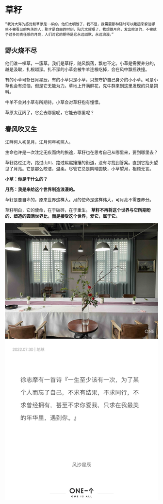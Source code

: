 # 草籽
    “我对大海的感觉和草原是一样的，他们太明朗了，我不是，我需要那种随时可以藏起来躲进哪些不被看见的角落的人，那才是自由的时刻，阳光太耀眼了，我想做月亮，发出皎洁的，不被赋予过多的责任感的月亮，人们对它的期待是它永远缄默，永远浪漫。”
## 野火烧不尽
他们谁一棵草，一簇草。我们是草籽，随风飘落，飘忽不定。小草是需要养分的，越是汲取，扎根越深。扎不深的小草会被牛羊连根吃掉，会在风中飘摇跌撞。

有的小草可斩日月星辰，有的小草只是小草，只想守护自己身旁的小小草。可是小草也会有烦恼，但是它无能为力。草地上开满鲜花，克牛群来到这里发现的只是饲料。

牛羊不会对小草有所期待，小草会对草籽抱有憧憬。

草原太辽阔了，它会去哪里呢，它能去哪里呢？


## 春风吹又生
江畔何人初见月，江月何年初照人。

生命也许是一次注定无疾而终的旅途，草籽也在思考自己从哪里来，要到哪里去？

草籽路过江海，路过山川、路过熙熙攘攘的街道，没有寻找到答案。直到它抬头望见了月亮。它是那么皎洁，温柔。尽管它总是阴晴圆缺，小草望月，相顾无言。

**小草：你是干什么的？**

**月亮：我是来给这个世界制造浪漫的。**


草籽是要自卑的，原来世界这样大。月的使命是这样伟大，可月亮不需要养分。

草籽明白，它的使命，在于破碎，在于重生。
**草籽不再将这个世界与它所期盼的、塑造的圆满世界比，而是接受这个世界，爱它，属于它。**


![](img/(5)草籽/img-2023-02-20-00-05-52.png)
